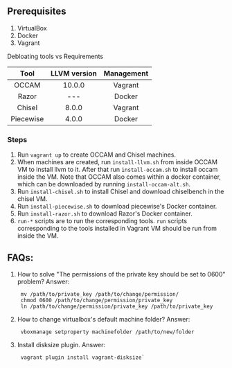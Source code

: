 ## Prerequisites

1. VirtualBox
2. Docker
3. Vagrant

Debloating tools vs Requirements

| Tool      | LLVM version | Management |
|:---------:|:------------:|:----------:|
| OCCAM     | 10.0.0       | Vagrant    |
| Razor     | ---          | Docker     |
| Chisel    | 8.0.0        | Vagrant    |
| Piecewise | 4.0.0        | Docker     |

### Steps

1. Run `vagrant up` to create OCCAM and Chisel machines.
2. When machines are created, run `install-llvm.sh` from inside OCCAM VM to install llvm to it. After that
   run `install-occam.sh` to install occam inside the VM. Note that OCCAM also comes within a docker container, which
   can be downloaded by running `install-occam-alt.sh`.
3. Run `install-chisel.sh` to install Chisel and download chiselbench in the chisel VM.
4. Run `install-piecewise.sh` to download piecewise's Docker container.
5. Run `install-razor.sh` to download Razor's Docker container.
6. `run-*` scripts are to run the corresponding tools. `run` scripts corresponding to the tools installed in Vagrant VM
   should be run from inside the VM.

## FAQs:

1. How to solve "The permissions of the private key should be set to 0600" problem? Answer:

        mv /path/to/private_key /path/to/change/permission/
        chmod 0600 /path/to/change/permission/private_key
        ln /path/to/change/permission/private_key /path/to/private_key

2. How to change virtualbox's default machine folder? Answer:

        vboxmanage setproperty machinefolder /path/to/new/folder

3. Install disksize plugin. Answer:

        vagrant plugin install vagrant-disksize`
